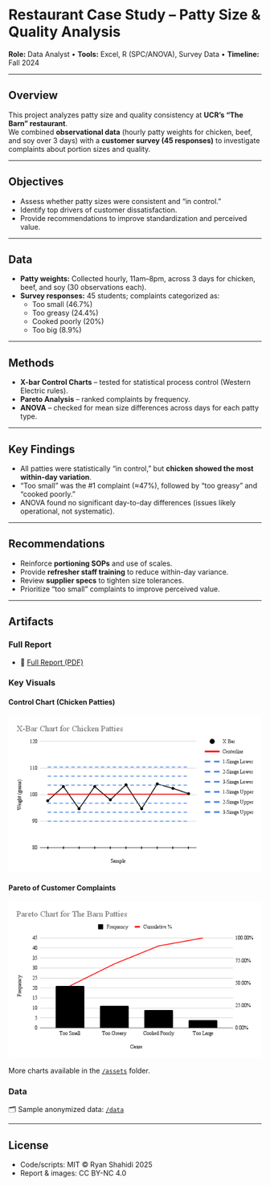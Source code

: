 # Restaurant Case Study – Patty Size & Quality Analysis

**Role:** Data Analyst • **Tools:** Excel, R (SPC/ANOVA), Survey Data • **Timeline:** Fall 2024

---

## Overview
This project analyzes patty size and quality consistency at **UCR’s “The Barn” restaurant**.  
We combined **observational data** (hourly patty weights for chicken, beef, and soy over 3 days) with a **customer survey (45 responses)** to investigate complaints about portion sizes and quality.

---

## Objectives
- Assess whether patty sizes were consistent and “in control.”
- Identify top drivers of customer dissatisfaction.
- Provide recommendations to improve standardization and perceived value.

---

## Data
- **Patty weights:** Collected hourly, 11am–8pm, across 3 days for chicken, beef, and soy (30 observations each).
- **Survey responses:** 45 students; complaints categorized as:
  - Too small (46.7%)
  - Too greasy (24.4%)
  - Cooked poorly (20%)
  - Too big (8.9%)

---

## Methods
- **X-bar Control Charts** – tested for statistical process control (Western Electric rules).
- **Pareto Analysis** – ranked complaints by frequency.
- **ANOVA** – checked for mean size differences across days for each patty type.

---

## Key Findings
- All patties were statistically “in control,” but **chicken showed the most within-day variation**.
- “Too small” was the #1 complaint (≈47%), followed by “too greasy” and “cooked poorly.”
- ANOVA found no significant day-to-day differences (issues likely operational, not systematic).

---

## Recommendations
- Reinforce **portioning SOPs** and use of scales.
- Provide **refresher staff training** to reduce within-day variance.
- Review **supplier specs** to tighten size tolerances.
- Prioritize “too small” complaints to improve perceived value.

---
## Artifacts

### Full Report
- 📄 [Full Report (PDF)](./docs/Restaurant_Case_Study.pdf)

### Key Visuals

#### Control Chart (Chicken Patties)
![ControlChart](./assets/XBar_Chart_Chicken_Patties.png)

#### Pareto of Customer Complaints
![Pareto Chart](./assets/Pareto_Chart_Barn_Patties.png)  

More charts available in the [`/assets`](./assets) folder.
### Data
🗂️ Sample anonymized data: [`/data`](./data)

---

## License
- Code/scripts: MIT © Ryan Shahidi 2025  
- Report & images: CC BY-NC 4.0
